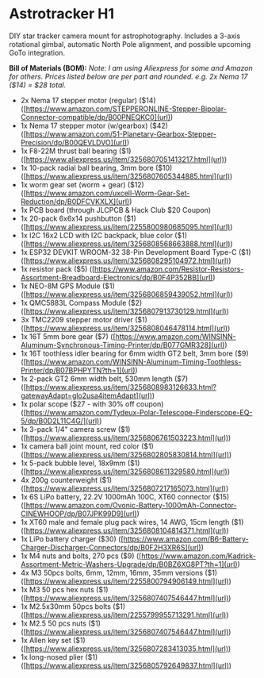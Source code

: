 # Astrotracker H1
DIY star tracker camera mount for astrophotography. Includes a 3-axis rotational gimbal, automatic North Pole alignment, and possible upcoming GoTo integration.


**Bill of Materials (BOM):**
*Note: I am using Aliexpress for some and Amazon for others. Prices listed below are per part and rounded. e.g. 2x Nema 17 ($14) = $28 total.*
- 2x Nema 17 stepper motor (regular) ($14) ([https://www.amazon.com/STEPPERONLINE-Stepper-Bipolar-Connector-compatible/dp/B00PNEQKC0](url))
- 1x Nema 17 stepper motor (w/gearbox) ($42) ([https://www.amazon.com/51-Planetary-Gearbox-Stepper-Precision/dp/B00QEVLDVO](url))
- 1x F8-22M thrust ball bearing ($1) ([https://www.aliexpress.us/item/3256807051413217.html](url))
- 1x 10-pack radial ball bearing, 3mm bore ($10) ([https://www.aliexpress.us/item/3256807605344885.html](url))
- 1x worm gear set (worm + gear) ($12) ([https://www.amazon.com/uxcell-Worm-Gear-Set-Reduction/dp/B0DFCVKXLX](url))
- 1x PCB board (through JLCPCB & Hack Club $20 Coupon)
- 1x 20-pack 6x6x14 pushbutton ($1) ([https://www.aliexpress.us/item/2255800980685095.html](url))
- 1x I2C 16x2 LCD with I2C backpack, blue color ($1) ([https://www.aliexpress.us/item/3256808568663888.html](url))
- 1x ESP32 DEVKIT WROOM-32 38-Pin Development Board Type-C ($1) ([https://www.aliexpress.us/item/3256808295104972.html](url))
- 1x resistor pack ($5) ([https://www.amazon.com/Resistor-Resistors-Assortment-Breadboard-Electronics/dp/B0F4P352BB](url))
- 1x NEO-8M GPS Module ($1) ([https://www.aliexpress.us/item/3256806859439052.html](url))
- 1x QMC5883L Compass Module ($2) ([https://www.aliexpress.us/item/3256807913730129.html](url))
- 3x TMC2209 stepper motor driver ($1) ([https://www.aliexpress.us/item/3256808046478114.html](url))
- 1x 16T 5mm bore gear ($7) ([https://www.amazon.com/WINSINN-Aluminum-Synchronous-Timing-Printer/dp/B077GMR328](url))
- 1x 16T toothless idler bearing for 6mm width GT2 belt, 3mm bore ($9) ([https://www.amazon.com/WINSINN-Aluminum-Timing-Toothless-Printer/dp/B07BPHPYTN?th=1](url))
- 1x 2-pack GT2 6mm width belt, 530mm length ($7) ([https://www.aliexpress.us/item/3256808983126633.html?gatewayAdapt=glo2usa4itemAdapt](url))
- 1x polar scope ($27 - with 30% off coupon) ([https://www.amazon.com/Tydeux-Polar-Telescope-Finderscope-EQ-5/dp/B0D2L11C4G/](url))
- 1x 3-pack 1/4" camera screw ($1) ([https://www.aliexpress.us/item/3256806761503223.html](url))
- 1x camera ball joint mount, red color ($1) ([https://www.aliexpress.us/item/3256802805830814.html](url))
- 1x 5-pack bubble level, 18x9mm ($1) ([https://www.aliexpress.us/item/3256808611329580.html](url))
- 4x 200g counterweight ($1) ([https://www.aliexpress.us/item/3256807217165073.html](url))
- 1x 6S LiPo battery, 22.2V 1000mAh 100C, XT60 connector ($15) ([https://www.amazon.com/Ovonic-Battery-1000mAh-Connector-CINEWHOOP/dp/B07JPK99D9](url))
- 1x XT60 male and female plug pack wires, 14 AWG, 15cm length ($1) ([https://www.aliexpress.us/item/3256808104814371.html](url))
- 1x LiPo battery charger ($30) ([https://www.amazon.com/B6-Battery-Charger-Discharger-Connectors/dp/B0F2H3XR6S](url))
- 1x M4 nuts and bolts, 270 pcs ($9) ([https://www.amazon.com/Kadrick-Assortment-Metric-Washers-Upgrade/dp/B0BZ6XG8PT?th=1](url))
- 4x M3 50pcs bolts, 6mm, 12mm, 16mm, 35mm versions ($1) ([https://www.aliexpress.us/item/2255800794906149.html](url))
- 1x M3 50 pcs hex nuts ($1) ([https://www.aliexpress.us/item/3256807407546447.html](url))
- 1x M2.5x30mm 50pcs bolts ($1) ([https://www.aliexpress.us/item/2255799955713291.html](url))
- 1x M2.5 50 pcs nuts ($1) ([https://www.aliexpress.us/item/3256807407546447.html](url))
- 1x Allen key set ($1) ([https://www.aliexpress.us/item/3256807283413035.html](url))
- 1x long-nosed plier ($1) ([https://www.aliexpress.us/item/3256805792649837.html](url))
